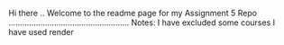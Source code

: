 Hi there ..
Welcome to the readme page for my Assignment 5 Repo
.....................................................
Notes:
I have excluded some courses 
I have used render 
